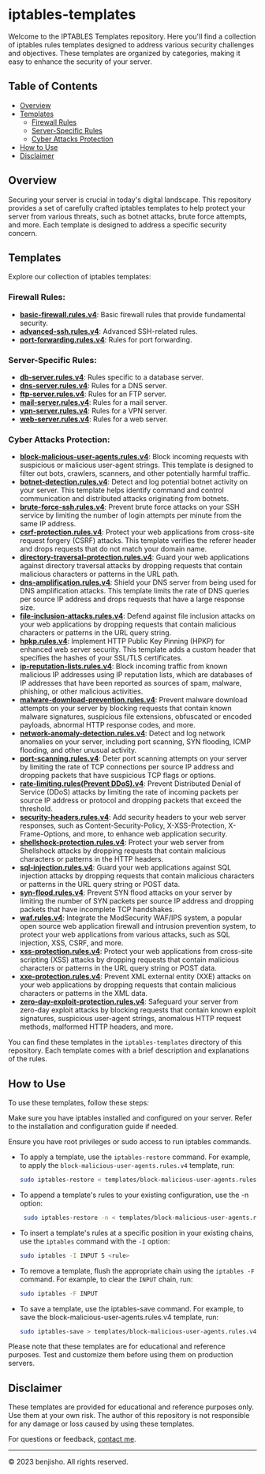 # iptables-templates

Welcome to the IPTABLES Templates repository. Here you'll find a collection of iptables rules templates designed to address various security challenges and objectives. These templates are organized by categories, making it easy to enhance the security of your server.

## Table of Contents

- [Overview](#overview)
- [Templates](#templates)
  - [Firewall Rules](#firewall-rules)
  - [Server-Specific Rules](#server-specific-rules)
  - [Cyber Attacks Protection](#cyber-attacks-protection)
- [How to Use](#how-to-use)
- [Disclaimer](#disclaimer)

## Overview

Securing your server is crucial in today's digital landscape. This repository provides a set of carefully crafted iptables templates to help protect your server from various threats, such as botnet attacks, brute force attempts, and more. Each template is designed to address a specific security concern.

## Templates

Explore our collection of iptables templates:

### Firewall Rules:

- [**basic-firewall.rules.v4**](firewall-rules/basic-firewall.rules.v4): Basic firewall rules that provide fundamental security.
- [**advanced-ssh.rules.v4**](firewall-rules/advanced-ssh.rules.v4): Advanced SSH-related rules.
- [**port-forwarding.rules.v4**](firewall-rules/port-forwarding.rules.v4): Rules for port forwarding.

### Server-Specific Rules:

- [**db-server.rules.v4**](server-specific-rules/db-server.rules.v4): Rules specific to a database server.
- [**dns-server.rules.v4**](server-specific-rules/dns-server.rules.v4): Rules for a DNS server.
- [**ftp-server.rules.v4**](server-specific-rules/ftp-server.rules.v4): Rules for an FTP server.
- [**mail-server.rules.v4**](server-specific-rules/mail-server.rules.v4): Rules for a mail server.
- [**vpn-server.rules.v4**](server-specific-rules/vpn-server.rules.v4): Rules for a VPN server.
- [**web-server.rules.v4**](server-specific-rules/web-server.rules.v4): Rules for a web server.

### Cyber Attacks Protection:

- [**block-malicious-user-agents.rules.v4**](cyber-attacks-protection/block-malicious-user-agents.rules.v4): Block incoming requests with suspicious or malicious user-agent strings. This template is designed to filter out bots, crawlers, scanners, and other potentially harmful traffic.
- [**botnet-detection.rules.v4**](cyber-attacks-protection/botnet-detection.rules.v4): Detect and log potential botnet activity on your server. This template helps identify command and control communication and distributed attacks originating from botnets.
- [**brute-force-ssh.rules.v4**](cyber-attacks-protection/brute-force-ssh.rules.v4): Prevent brute force attacks on your SSH service by limiting the number of login attempts per minute from the same IP address.
- [**csrf-protection.rules.v4**](cyber-attacks-protection/csrf-protection.rules.v4): Protect your web applications from cross-site request forgery (CSRF) attacks. This template verifies the referer header and drops requests that do not match your domain name.
- [**directory-traversal-protection.rules.v4**](cyber-attacks-protection/directory-traversal-protection.rules.v4): Guard your web applications against directory traversal attacks by dropping requests that contain malicious characters or patterns in the URL path.
- [**dns-amplification.rules.v4**](cyber-attacks-protection/dns-amplification.rules.v4): Shield your DNS server from being used for DNS amplification attacks. This template limits the rate of DNS queries per source IP address and drops requests that have a large response size.
- [**file-inclusion-attacks.rules.v4**](cyber-attacks-protection/file-inclusion-attacks.rules.v4): Defend against file inclusion attacks on your web applications by dropping requests that contain malicious characters or patterns in the URL query string.
- [**hpkp.rules.v4**](cyber-attacks-protection/hpkp.rules.v4): Implement HTTP Public Key Pinning (HPKP) for enhanced web server security. This template adds a custom header that specifies the hashes of your SSL/TLS certificates.
- [**ip-reputation-lists.rules.v4**](cyber-attacks-protection/ip-reputation-lists.rules.v4): Block incoming traffic from known malicious IP addresses using IP reputation lists, which are databases of IP addresses that have been reported as sources of spam, malware, phishing, or other malicious activities.
- [**malware-download-prevention.rules.v4**](cyber-attacks-protection/malware-download-prevention.rules.v4): Prevent malware download attempts on your server by blocking requests that contain known malware signatures, suspicious file extensions, obfuscated or encoded payloads, abnormal HTTP response codes, and more.
- [**network-anomaly-detection.rules.v4**](cyber-attacks-protection/network-anomaly-detection.rules.v4): Detect and log network anomalies on your server, including port scanning, SYN flooding, ICMP flooding, and other unusual activity.
- [**port-scanning.rules.v4**](cyber-attacks-protection/port-scanning.rules.v4): Deter port scanning attempts on your server by limiting the rate of TCP connections per source IP address and dropping packets that have suspicious TCP flags or options.
- [**rate-limiting.rules(Prevent DDoS).v4**](cyber-attacks-protection/rate-limiting.rules(Prevent%20DDoS).v4): Prevent Distributed Denial of Service (DDoS) attacks by limiting the rate of incoming packets per source IP address or protocol and dropping packets that exceed the threshold.
- [**security-headers.rules.v4**](cyber-attacks-protection/security-headers.rules.v4): Add security headers to your web server responses, such as Content-Security-Policy, X-XSS-Protection, X-Frame-Options, and more, to enhance web application security.
- [**shellshock-protection.rules.v4**](cyber-attacks-protection/shellshock-protection.rules.v4): Protect your web server from Shellshock attacks by dropping requests that contain malicious characters or patterns in the HTTP headers.
- [**sql-injection.rules.v4**](cyber-attacks-protection/sql-injection.rules.v4): Guard your web applications against SQL injection attacks by dropping requests that contain malicious characters or patterns in the URL query string or POST data.
- [**syn-flood.rules.v4**](cyber-attacks-protection/syn-flood.rules.v4): Prevent SYN flood attacks on your server by limiting the number of SYN packets per source IP address and dropping packets that have incomplete TCP handshakes.
- [**waf.rules.v4**](cyber-attacks-protection/waf.rules.v4): Integrate the ModSecurity WAF/IPS system, a popular open source web application firewall and intrusion prevention system, to protect your web applications from various attacks, such as SQL injection, XSS, CSRF, and more.
- [**xss-protection.rules.v4**](cyber-attacks-protection/xss-protection.rules.v4): Protect your web applications from cross-site scripting (XSS) attacks by dropping requests that contain malicious characters or patterns in the URL query string or POST data.
- [**xxe-protection.rules.v4**](cyber-attacks-protection/xxe-protection.rules.v4): Prevent XML external entity (XXE) attacks on your web applications by dropping requests that contain malicious characters or patterns in the XML data.
- [**zero-day-exploit-protection.rules.v4**](cyber-attacks-protection/zero-day-exploit-protection.rules.v4): Safeguard your server from zero-day exploit attacks by blocking requests that contain known exploit signatures, suspicious user-agent strings, anomalous HTTP request methods, malformed HTTP headers, and more.

You can find these templates in the `iptables-templates` directory of this repository. Each template comes with a brief description and explanations of the rules.

## How to Use

To use these templates, follow these steps:

Make sure you have iptables installed and configured on your server. Refer to the installation and configuration guide if needed.

Ensure you have root privileges or sudo access to run iptables commands.

- To apply a template, use the `iptables-restore` command. For example, to apply the `block-malicious-user-agents.rules.v4` template, run:
   ```bash
   sudo iptables-restore < templates/block-malicious-user-agents.rules.v4
   ```

- To append a template's rules to your existing configuration, use the -n option:
   ```bash
    sudo iptables-restore -n < templates/block-malicious-user-agents.rules.v4
    ```

- To insert a template's rules at a specific position in your existing chains, use the `iptables` command with the `-I` option:
   ```bash
   sudo iptables -I INPUT 5 <rule>
   ```

- To remove a template, flush the appropriate chain using the `iptables -F` command. For example, to clear the `INPUT` chain, run:
   ```bash
   sudo iptables -F INPUT
   ```

- To save a template, use the iptables-save command. For example, to save the block-malicious-user-agents.rules.v4 template, run:
   ```bash
   sudo iptables-save > templates/block-malicious-user-agents.rules.v4
   ```
Please note that these templates are for educational and reference purposes. Test and customize them before using them on production servers.

## Disclaimer

These templates are provided for educational and reference purposes only. Use them at your own risk. The author of this repository is not responsible for any damage or loss caused by using these templates.

For questions or feedback, [contact me](https://linktr.ee/benjisho).

---
&copy; 2023 benjisho. All rights reserved.
